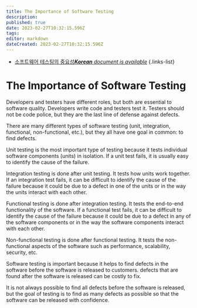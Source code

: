```yaml
---
title: The Importance of Software Testing
description: 
published: true
date: 2023-02-27T10:32:15.596Z
tags: 
editor: markdown
dateCreated: 2023-02-27T10:32:15.596Z
---
```


- [소프트웨어 테스팅의 중요성***Korean** document is available*](/ko/Knowledge-base/Common/the-importance-of-software-testing)
{.links-list}


# The Importance of Software Testing

Developers and testers have different roles, but both are essential to software quality. Developers write code and testers test it. Testers should not be code police, but they are the last line of defense against defects.

There are many different types of software testing (unit, integration, functional, non-functional, etc.), but they all have one goal in common: to find defects.

Unit testing is the most important type of testing because it tests individual software components (units) in isolation. If a unit test fails, it is usually easy to identify the cause of the failure.

Integration testing is done after unit testing. It tests how units work together. If an integration test fails, it can be difficult to identify the cause of the failure because it could be due to a defect in one of the units or in the way the units interact with each other.

Functional testing is done after integration testing. It tests the end-to-end functionality of the software. If a functional test fails, it can be difficult to identify the cause of the failure because it could be due to a defect in any of the software components or in the way the software components interact with each other.

Non-functional testing is done after functional testing. It tests the non-functional aspects of the software such as performance, scalability, security, etc.

Software testing is important because it helps to find defects in the software before the software is released to customers. defects that are found after the software is released can be costly to fix.

It is not always possible to find all defects before the software is released, but the goal of testing is to find as many defects as possible so that the software can be released with confidence.